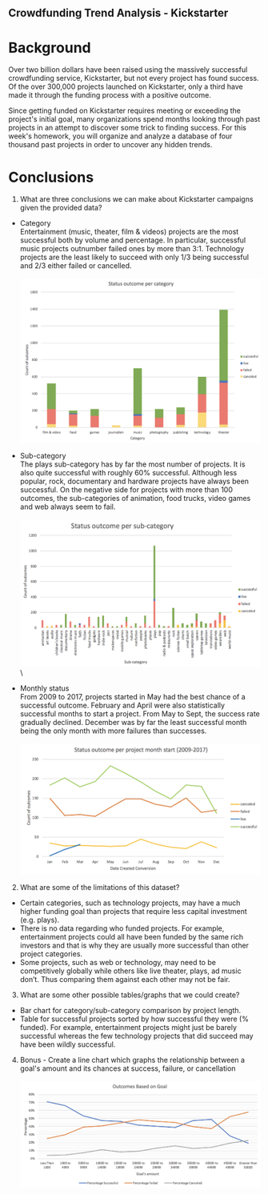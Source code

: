 ## Crowdfunding Trend Analysis - Kickstarter

# Background 
Over two billion dollars have been raised using the massively successful crowdfunding service, Kickstarter, but not every project has found success. Of the over 300,000 projects launched on Kickstarter, only a third have made it through the funding process with a positive outcome.

Since getting funded on Kickstarter requires meeting or exceeding the project's initial goal, many organizations spend months looking through past projects in an attempt to discover some trick to finding success. For this week's homework, you will organize and analyze a database of four thousand past projects in order to uncover any hidden trends.

# Conclusions 
1. What are three conclusions we can make about Kickstarter campaigns given the provided data?

- Category\
Entertainment (music, theater, film & videos) projects are the most successful both by volume and percentage. In particular, successful music projects outnumber failed ones by more than 3:1. Technology projects are the least likely to succeed with only 1/3 being successful and 2/3 either failed or cancelled. \
\
![Graph＿Category](Images/README/category.png)

- Sub-category <br>
The plays sub-category has by far the most number of projects. It is also quite successful with roughly 60% successful. Although less popular, rock, documentary and hardware projects have always been successful. On the negative side for projects with more than 100 outcomes, the sub-categories of animation, food trucks, video games and web always seem to fail.\
\
![subcategory](Images/README/SubCategory.png)
\
- Monthly status <br>
From 2009 to 2017, projects started in May had the best chance of a successful outcome. February and April were also statistically successful months to start a project. From May to Sept, the success rate gradually declined. December was by far the least successful month being the only month with more failures than successes.<br>
\
![StartMonth](Images/README/StartMonth.png)

2. What are some of the limitations of this dataset? 
- Certain categories, such as technology projects, may have a much higher funding goal than projects that require less capital investment (e.g. plays). 
- There is no data regarding who funded projects. For example, entertainment projects could all have been funded by the same rich investors and that is why they are usually more successful than other project categories.
- Some projects, such as web or technology, may need to be competitively globally while others like live theater, plays, ad music don’t. Thus comparing them against each other may not be fair.

3. What are some other possible tables/graphs that we could create?
- Bar chart for category/sub-category comparison by project length. 
- Table for successful projects sorted by how successful they were (% funded). For example, entertainment projects might just be barely successful whereas the few technology projects that did succeed may have been wildly successful.

4. Bonus - Create a line chart which graphs the relationship between a goal's amount and its chances at success, failure, or cancellation <br>
\
![OutcomesGoal](Images/README/OutcomesGoal.png)
